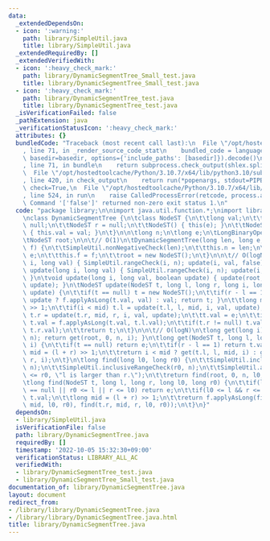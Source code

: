 ```yaml
---
data:
  _extendedDependsOn:
  - icon: ':warning:'
    path: library/SimpleUtil.java
    title: library/SimpleUtil.java
  _extendedRequiredBy: []
  _extendedVerifiedWith:
  - icon: ':heavy_check_mark:'
    path: library/DynamicSegmentTree_Small_test.java
    title: library/DynamicSegmentTree_Small_test.java
  - icon: ':heavy_check_mark:'
    path: library/DynamicSegmentTree_test.java
    title: library/DynamicSegmentTree_test.java
  _isVerificationFailed: false
  _pathExtension: java
  _verificationStatusIcon: ':heavy_check_mark:'
  attributes: {}
  bundledCode: "Traceback (most recent call last):\n  File \"/opt/hostedtoolcache/Python/3.10.7/x64/lib/python3.10/site-packages/onlinejudge_verify/documentation/build.py\"\
    , line 71, in _render_source_code_stat\n    bundled_code = language.bundle(stat.path,\
    \ basedir=basedir, options={'include_paths': [basedir]}).decode()\n  File \"/opt/hostedtoolcache/Python/3.10.7/x64/lib/python3.10/site-packages/onlinejudge_verify/languages/user_defined.py\"\
    , line 71, in bundle\n    return subprocess.check_output(shlex.split(command))\n\
    \  File \"/opt/hostedtoolcache/Python/3.10.7/x64/lib/python3.10/subprocess.py\"\
    , line 420, in check_output\n    return run(*popenargs, stdout=PIPE, timeout=timeout,\
    \ check=True,\n  File \"/opt/hostedtoolcache/Python/3.10.7/x64/lib/python3.10/subprocess.py\"\
    , line 524, in run\n    raise CalledProcessError(retcode, process.args,\nsubprocess.CalledProcessError:\
    \ Command '['false']' returned non-zero exit status 1.\n"
  code: "package library;\n\nimport java.util.function.*;\nimport library.SimpleUtil;\n\
    \nclass DynamicSegmentTree {\n\tclass NodeST {\n\t\tlong val;\n\t\tNodeST l =\
    \ null;\n\t\tNodeST r = null;\n\t\tNodeST() { this(e); }\n\t\tNodeST(long val)\
    \ { this.val = val; }\n\t}\n\n\tlong n;\n\tlong e;\n\tLongBinaryOperator f;\n\n\
    \tNodeST root;\n\n\t// O(1)\n\tDynamicSegmentTree(long len, long e, LongBinaryOperator\
    \ f) {\n\t\tSimpleUtil.nonNegativeCheck(len);\n\t\tthis.n = len;\n\t\tthis.e =\
    \ e;\n\t\tthis.f = f;\n\t\troot = new NodeST();\n\t}\n\n\t// O(logN)\n\tvoid set(long\
    \ i, long val) { SimpleUtil.rangeCheck(i, n); update(i, val, false); }\n\tvoid\
    \ update(long i, long val) { SimpleUtil.rangeCheck(i, n); update(i, val, true);\
    \ }\n\tvoid update(long i, long val, boolean update) { update(root, 0, n, i, val,\
    \ update); }\n\tNodeST update(NodeST t, long l, long r, long i, long val, boolean\
    \ update) {\n\t\tif(t == null) t = new NodeST();\n\t\tif(r - l == 1) { t.val =\
    \ update ? f.applyAsLong(t.val, val) : val; return t; }\n\t\tlong mid = (l + r)\
    \ >> 1;\n\t\tif(i < mid) t.l = update(t.l, l, mid, i, val, update);\n\t\telse\
    \ t.r = update(t.r, mid, r, i, val, update);\n\t\tt.val = e;\n\t\tif(t.l != null)\
    \ t.val = f.applyAsLong(t.val, t.l.val);\n\t\tif(t.r != null) t.val = f.applyAsLong(t.val,\
    \ t.r.val);\n\t\treturn t;\n\t}\n\n\t// O(logN)\n\tlong get(long i) { SimpleUtil.rangeCheck(i,\
    \ n); return get(root, 0, n, i); }\n\tlong get(NodeST t, long l, long r, long\
    \ i) {\n\t\tif(t == null) return e;\n\t\tif(r - l == 1) return t.val;\n\t\tlong\
    \ mid = (l + r) >> 1;\n\t\treturn i < mid ? get(t.l, l, mid, i) : get(t.r, mid,\
    \ r, i);\n\t}\n\tlong find(long l0, long r0) {\n\t\tSimpleUtil.inclusiveRangeCheck(l0,\
    \ n);\n\t\tSimpleUtil.inclusiveRangeCheck(r0, n);\n\t\tSimpleUtil.assertion(l0\
    \ <= r0, \"l is larger than r.\");\n\t\treturn find(root, 0, n, l0, r0);\n\t}\n\
    \tlong find(NodeST t, long l, long r, long l0, long r0) {\n\t\tif(l == r || t\
    \ == null || r0 <= l || r <= l0) return e;\n\t\tif(l0 <= l && r <= r0) return\
    \ t.val;\n\t\tlong mid = (l + r) >> 1;\n\t\treturn f.applyAsLong(find(t.l, l,\
    \ mid, l0, r0), find(t.r, mid, r, l0, r0));\n\t}\n}"
  dependsOn:
  - library/SimpleUtil.java
  isVerificationFile: false
  path: library/DynamicSegmentTree.java
  requiredBy: []
  timestamp: '2022-10-05 15:32:30+09:00'
  verificationStatus: LIBRARY_ALL_AC
  verifiedWith:
  - library/DynamicSegmentTree_test.java
  - library/DynamicSegmentTree_Small_test.java
documentation_of: library/DynamicSegmentTree.java
layout: document
redirect_from:
- /library/library/DynamicSegmentTree.java
- /library/library/DynamicSegmentTree.java.html
title: library/DynamicSegmentTree.java
---
```

